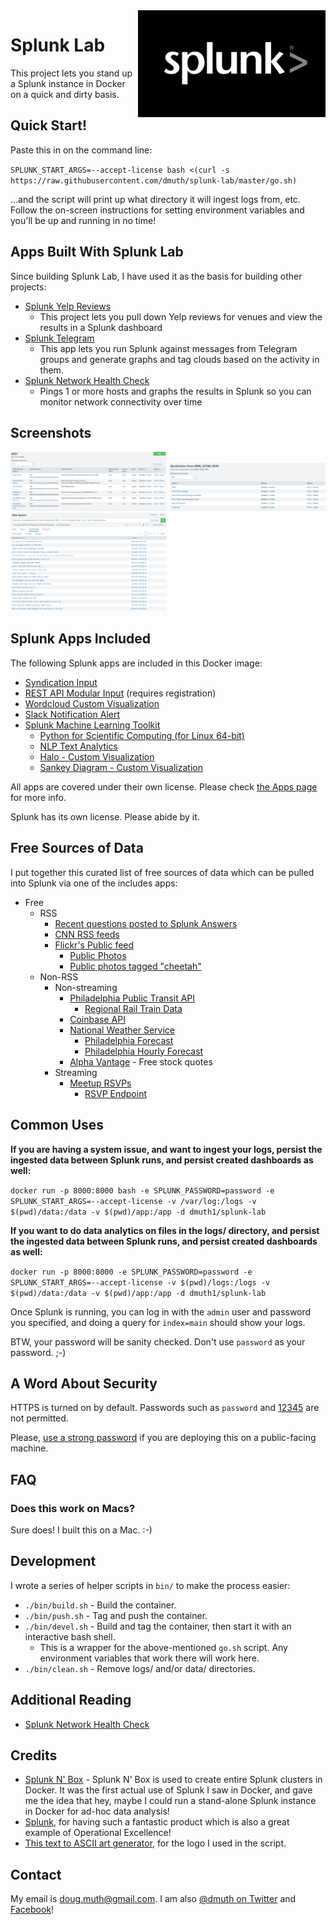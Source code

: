 
<img src="img/splunk-logo.jpg" width="300" align="right" />

# Splunk Lab

This project lets you stand up a Splunk instance in Docker on a quick and dirty basis.


## Quick Start!

Paste this in on the command line:

`SPLUNK_START_ARGS=--accept-license bash <(curl -s https://raw.githubusercontent.com/dmuth/splunk-lab/master/go.sh)`

...and the script will print up what directory it will ingest logs from, etc.  Follow the on-screen
instructions for setting environment variables and you'll be up and running in no time!


## Apps Built With Splunk Lab

Since building Splunk Lab, I have used it as the basis for building other projects:

- <a href="https://github.com/dmuth/splunk-yelp-reviews">Splunk Yelp Reviews</a>
   - This project lets you pull down Yelp reviews for venues and view the results in a Splunk dashboard
- <a href="https://github.com/dmuth/splunk-telegram">Splunk Telegram</a>
   - This app lets you run Splunk against messages from Telegram groups and generate graphs and tag clouds based on the activity in them.
- <a href="https://github.com/dmuth/splunk-network-health-check">Splunk Network Health Check</a>
   - Pings 1 or more hosts and graphs the results in Splunk so you can monitor network connectivity over time


## Screenshots

<a href="./img/splunk-rest-api-input.png"><img src="./img/splunk-rest-api-input.png" width="250" /></a> <a href="./img/splunk-syndication-feed.png"><img src="./img/splunk-syndication-feed.png" width="250" /></a> <a href="./img/splunk-cnn-headlines.png"><img src="./img/splunk-cnn-headlines.png" width="250" /></a>


## Splunk Apps Included

The following Splunk apps are included in this Docker image:

- <a href="https://splunkbase.splunk.com/app/2646/">Syndication Input</a>
- <a href="https://splunkbase.splunk.com/app/1546/">REST API Modular Input</a> (requires registration)
- <a href="https://splunkbase.splunk.com/app/3212/">Wordcloud Custom Visualization</a>
- <a href="https://splunkbase.splunk.com/app/2878/">Slack Notification Alert</a>
- <a href="https://splunkbase.splunk.com/app/2890/">Splunk Machine Learning Toolkit</a>
   - <a href="https://splunkbase.splunk.com/app/2882/">Python for Scientific Computing (for Linux 64-bit)</a>
   - <a href="https://splunkbase.splunk.com/app/4066/">NLP Text Analytics</a>
   - <a href="https://splunkbase.splunk.com/app/3514/">Halo - Custom Visualization</a>
   - <a href="https://splunkbase.splunk.com/app/3112/">Sankey Diagram - Custom Visualization</a>


All apps are covered under their own license.  Please check <a href="vendor/README.md">the Apps page</a>
for more info.

Splunk has its own license.  Please abide by it.


## Free Sources of Data

I put together this curated list of free sources of data which can be pulled into Splunk
via one of the includes apps:

- Free
    - RSS
       - <a href="https://answers.splunk.com/feed/questions.rss">Recent questions posted to Splunk Answers</a>
       - <a href="http://www.cnn.com/services/rss/">CNN RSS feeds</a>
       - <a href="https://www.flickr.com/services/feeds/docs/photos_public/">Flickr's Public feed</a>
          - <a href="https://api.flickr.com/services/feeds/photos_public.gne">Public Photos</a>
          - <a href="https://api.flickr.com/services/feeds/photos_public.gne?tags=cheetah">Public photos tagged "cheetah"</a>
    - Non-RSS
       - Non-streaming
          - <a href="http://www3.septa.org/hackathon/">Philadelphia Public Transit API</a>
             - <a href="http://www3.septa.org/hackathon/TrainView/">Regional Rail Train Data</a>
          - <a href="https://developers.coinbase.com/docs/wallet/guides/price-data">Coinbase API</a>
         - <a href="https://www.weather.gov/documentation/services-web-api">National Weather Service</a>
            - <a href="https://api.weather.gov/gridpoints/PHI/49,75/forecast">Philadelphia Forecast</a>
            - <a href="https://api.weather.gov/gridpoints/PHI/49,75/forecast/hourly">Philadelphia Hourly Forecast</a>
         - <a href="https://www.alphavantage.co/">Alpha Vantage</a> - Free stock quotes
       - Streaming
          - <a href="https://www.meetup.com/meetup_api/docs/stream/2/rsvps/">Meetup RSVPs</a>
             - <a href="http://stream.meetup.com/2/rsvps">RSVP Endpoint</a>


## Common Uses

**If you are having a system issue, and want to ingest your logs, persist the ingested data between Splunk runs, and persist 
created dashboards as well:**

`docker run -p 8000:8000 bash -e SPLUNK_PASSWORD=password -e SPLUNK_START_ARGS=--accept-license -v /var/log:/logs -v $(pwd)/data:/data -v $(pwd)/app:/app -d dmuth1/splunk-lab`

**If you want to do data analytics on files in the logs/ directory, and persist the ingested data between Splunk runs, and
persist created dashboards as well:**

`docker run -p 8000:8000 -e SPLUNK_PASSWORD=password -e SPLUNK_START_ARGS=--accept-license -v $(pwd)/logs:/logs -v $(pwd)/data:/data -v $(pwd)/app:/app -d dmuth1/splunk-lab`


Once Splunk is running, you can log in with the `admin` user and password you specified, 
and doing a query for `index=main` should show your logs.

BTW, your password will be sanity checked.  Don't use `password` as your password. ;-)


## A Word About Security

HTTPS is turned on by default.  Passwords such as `password` and <a href="https://www.youtube.com/watch?v=a6iW-8xPw3k">12345</a> are not permitted.

Please, <a href="https://diceware.dmuth.org/">use a strong password</a> if you are deploying
this on a public-facing machine.


## FAQ

### Does this work on Macs?

Sure does!  I built this on a Mac. :-)


## Development

I wrote a series of helper scripts in `bin/` to make the process easier:

- `./bin/build.sh` - Build the container.
- `./bin/push.sh` - Tag and push the container.
- `./bin/devel.sh` - Build and tag the container, then start it with an interactive bash shell.
   - This is a wrapper for the above-mentioned `go.sh` script. Any environment variables that work there will work here.
- `./bin/clean.sh` - Remove logs/ and/or data/ directories.


## Additional Reading

- <a href="https://github.com/dmuth/splunk-network-health-check">Splunk Network Health Check</a>


## Credits

- <a href="https://github.com/mhassan2/splunk-n-box">Splunk N' Box</a> - Splunk N' Box is used to create entire Splunk clusters in Docker.  It was the first actual use of Splunk I saw in Docker, and gave me the idea that hey, maybe I could run a stand-alone Splunk instance in Docker for ad-hoc data analysis!
- <a href="http://www.splunk.com/">Splunk</a>, for having such a fantastic product which is also a great example of Operational Excellence!
- <a href="http://patorjk.com/software/taag/#p=display&h=0&v=0&f=Standard&t=Splunk%20Lab">This text to ASCII art generator</a>, for the logo I used in the script.



## Contact

My email is doug.muth@gmail.com.  I am also <a href="http://twitter.com/dmuth">@dmuth on Twitter</a> 
and <a href="http://facebook.com/dmuth">Facebook</a>!


